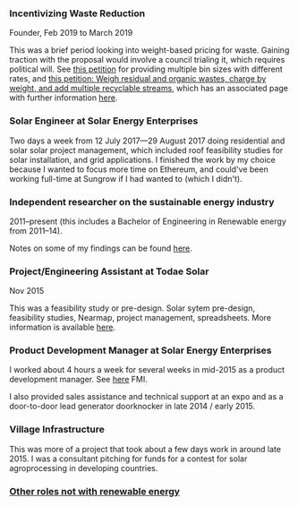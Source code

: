 ### Incentivizing Waste Reduction
Founder, Feb 2019 to March 2019

This was a brief period looking into weight-based pricing for waste. Gaining traction with the proposal would involve a council trialing it, which requires political will. See [this petition](https://secure.avaaz.org/en/community_petitions/Local_councils_worldwide_Provide_more_bin_sizes_and_sort_more_waste_to_reduce_waste_to_landfill/) for providing multiple bin sizes with different rates, and [this petition: Weigh residual and organic wastes, charge by weight, and add multiple recyclable streams](https://secure.avaaz.org/en/community_petitions/Local_councils_Incentivize_waste_reduction_by_weighing_general_waste_and_charging_for_the_weight/), which has an associated page with further information [here](https://iwr-wasteless.github.io/iwr/).

### Solar Engineer at Solar Energy Enterprises

Two days a week from 12 July 2017—29 August 2017 doing residential and solar solar project management, which included roof feasibility studies for solar installation, and grid applications. I finished the work by my choice because I wanted to focus more time on Ethereum, and could've been working full-time at Sungrow if I had wanted to (which I didn't). 

### Independent researcher on the sustainable energy industry

2011–present (this includes a Bachelor of Engineering in Renewable energy from 2011–14).

Notes on some of my findings can be found [here](sustainable-energy-innovation-compenium.md).

### Project/Engineering Assistant at Todae Solar

Nov 2015

This was a feasibility study or pre-design. Solar sytem pre-design, feasibility studies, Nearmap, project management, spreadsheets. More information is available [here](project-assistant-todate-solar.md).

### Product Development Manager at Solar Energy Enterprises

I worked about 4 hours a week for several weeks in mid-2015 as a product development manager. See [here](product-development-manager-SEE.md) FMI.

I also provided sales assistance and technical support at an expo and as a door-to-door lead generator doorknocker in late 2014 / early 2015.

### Village Infrastructure

This was more of a project that took about a few days work in around late 2015. I was a consultant pitching for funds for a contest for solar agroprocessing in developing countries.

### [Other roles not with renewable energy](training-ground.md)
